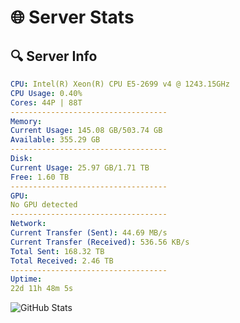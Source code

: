 # 🌐 Server Stats
## 🔍 Server Info
```yaml
CPU: Intel(R) Xeon(R) CPU E5-2699 v4 @ 1243.15GHz
CPU Usage: 0.40%
Cores: 44P | 88T
-----------------------------------
Memory:
Current Usage: 145.08 GB/503.74 GB
Available: 355.29 GB
-----------------------------------
Disk:
Current Usage: 25.97 GB/1.71 TB
Free: 1.60 TB
-----------------------------------
GPU:
No GPU detected
-----------------------------------
Network:
Current Transfer (Sent): 44.69 MB/s
Current Transfer (Received): 536.56 KB/s
Total Sent: 168.32 TB
Total Received: 2.46 TB
-----------------------------------
Uptime:
22d 11h 48m 5s
```
![GitHub Stats](https://img.shields.io/badge/Updated-2025-03-02_10:31:23-blue)
